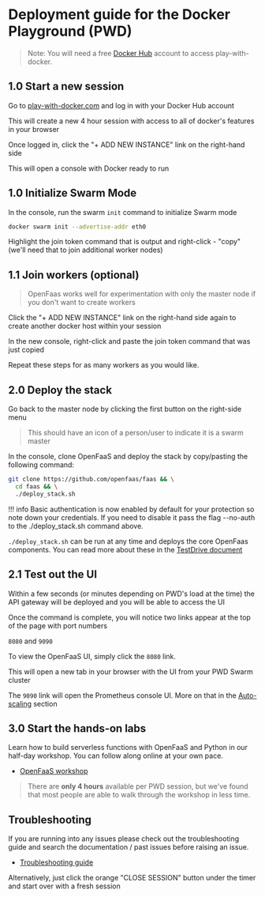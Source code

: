 # Deployment guide for the Docker Playground (PWD)

> Note: You will need a free [Docker Hub](https://hub.docker.com) account to access play-with-docker.

## 1.0 Start a new session

Go to [play-with-docker.com](https://labs.play-with-docker.com) and log in with your Docker Hub account

This will create a new 4 hour session with access to all of docker's features in your browser

Once logged in, click the "+ ADD NEW INSTANCE" link on the right-hand side

This will open a console with Docker ready to run

## 1.0 Initialize Swarm Mode

In the console, run the swarm `init` command to initialize Swarm mode

```bash
docker swarm init --advertise-addr eth0
```

Highlight the join token command that is output and right-click - "copy" (we'll need that to join additional worker nodes)

## 1.1 Join workers (optional)

> OpenFaas works well for experimentation with only the master node if you don't want to create workers

Click the "+ ADD NEW INSTANCE" link on the right-hand side again to create another docker host within your session

In the new console, right-click and paste the join token command that was just copied

Repeat these steps for as many workers as you would like.

## 2.0 Deploy the stack

Go back to the master node by clicking the first button on the right-side menu

> This should have an icon of a person/user to indicate it is a swarm master

In the console, clone OpenFaaS and deploy the stack by copy/pasting the following command:

```bash
git clone https://github.com/openfaas/faas && \
  cd faas && \
  ./deploy_stack.sh
```

!!! info
    Basic authentication is now enabled by default for your protection so note down your credentials. If you need to disable it pass the flag --no-auth to the ./deploy_stack.sh command above.

`./deploy_stack.sh` can be run at any time and deploys the core OpenFaas components. You can read more about these in the [TestDrive document](https://github.com/openfaas/faas/blob/master/TestDrive.md)

## 2.1 Test out the UI

Within a few seconds (or minutes depending on PWD's load at the time) the API gateway will be deployed and you will be able to access the UI

Once the command is complete, you will notice two links appear at the top of the page with port numbers

`8080` and `9090`

To view the OpenFaaS UI, simply click the `8080` link.

This will open a new tab in your browser with the UI from your PWD Swarm cluster

The `9090` link will open the Prometheus console UI. More on that in the [Auto-scaling](/architecture/autoscaling/) section

## 3.0 Start the hands-on labs

Learn how to build serverless functions with OpenFaaS and Python in our half-day workshop. You can follow along online at your own pace.

* [OpenFaaS workshop](/tutorials/workshop/)

> There are **only 4 hours** available per PWD session, but we've found that most people are able to walk through the workshop in less time.

## Troubleshooting

If you are running into any issues please check out the troubleshooting guide and search the documentation / past issues before raising an issue.

* [Troubleshooting guide](/deployment/troubleshooting/)

Alternatively, just click the orange "CLOSE SESSION" button under the timer and start over with a fresh session
